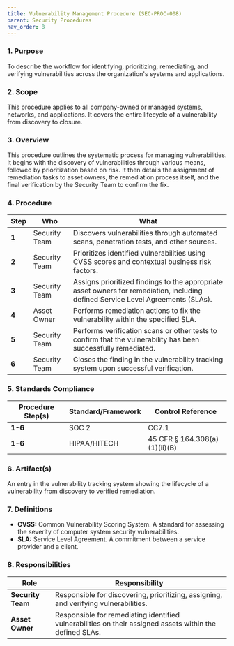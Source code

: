 ```yaml
---
title: Vulnerability Management Procedure (SEC-PROC-008)
parent: Security Procedures
nav_order: 8
---
```

### 1. Purpose

To describe the workflow for identifying, prioritizing, remediating, and verifying vulnerabilities across the organization's systems and applications.

### 2. Scope

This procedure applies to all company-owned or managed systems, networks, and applications. It covers the entire lifecycle of a vulnerability from discovery to closure.

### 3. Overview

This procedure outlines the systematic process for managing vulnerabilities. It begins with the discovery of vulnerabilities through various means, followed by prioritization based on risk. It then details the assignment of remediation tasks to asset owners, the remediation process itself, and the final verification by the Security Team to confirm the fix.

### 4. Procedure

| **Step** | **Who**                      | **What**                                                                                                                            |
| -------- | ---------------------------- | ----------------------------------------------------------------------------------------------------------------------------------- |
| **1**    | Security Team                | Discovers vulnerabilities through automated scans, penetration tests, and other sources.                                            |
| **2**    | Security Team                | Prioritizes identified vulnerabilities using CVSS scores and contextual business risk factors.                                      |
| **3**    | Security Team                | Assigns prioritized findings to the appropriate asset owners for remediation, including defined Service Level Agreements (SLAs).      |
| **4**    | Asset Owner                  | Performs remediation actions to fix the vulnerability within the specified SLA.                                                     |
| **5**    | Security Team                | Performs verification scans or other tests to confirm that the vulnerability has been successfully remediated.                      |
| **6**    | Security Team                | Closes the finding in the vulnerability tracking system upon successful verification.                                               |

### 5. Standards Compliance

| **Procedure Step(s)** | **Standard/Framework**     | **Control Reference**           |
| --------------------- | -------------------------- | ------------------------------- |
| **1-6**               | SOC 2                      | CC7.1                           |
| **1-6**               | HIPAA/HITECH               | 45 CFR § 164.308(a)(1)(ii)(B)   |

### 6. Artifact(s)

An entry in the vulnerability tracking system showing the lifecycle of a vulnerability from discovery to verified remediation.

### 7. Definitions

- **CVSS:** Common Vulnerability Scoring System. A standard for assessing the severity of computer system security vulnerabilities.
- **SLA:** Service Level Agreement. A commitment between a service provider and a client.

### 8. Responsibilities

| **Role**          | **Responsibility**                                                                                             |
| ----------------- | -------------------------------------------------------------------------------------------------------------- |
| **Security Team** | Responsible for discovering, prioritizing, assigning, and verifying vulnerabilities.                             |
| **Asset Owner**   | Responsible for remediating identified vulnerabilities on their assigned assets within the defined SLAs.         |
